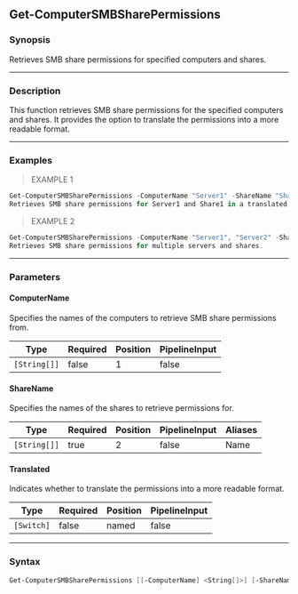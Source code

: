 Get-ComputerSMBSharePermissions
-------------------------------

### Synopsis
Retrieves SMB share permissions for specified computers and shares.

---

### Description

This function retrieves SMB share permissions for the specified computers and shares. It provides the option to translate the permissions into a more readable format.

---

### Examples
> EXAMPLE 1

```PowerShell
Get-ComputerSMBSharePermissions -ComputerName "Server1" -ShareName "Share1" -Translated
Retrieves SMB share permissions for Server1 and Share1 in a translated format.
```
> EXAMPLE 2

```PowerShell
Get-ComputerSMBSharePermissions -ComputerName "Server1", "Server2" -ShareName "Share1", "Share2"
Retrieves SMB share permissions for multiple servers and shares.
```

---

### Parameters
#### **ComputerName**
Specifies the names of the computers to retrieve SMB share permissions from.

|Type        |Required|Position|PipelineInput|
|------------|--------|--------|-------------|
|`[String[]]`|false   |1       |false        |

#### **ShareName**
Specifies the names of the shares to retrieve permissions for.

|Type        |Required|Position|PipelineInput|Aliases|
|------------|--------|--------|-------------|-------|
|`[String[]]`|true    |2       |false        |Name   |

#### **Translated**
Indicates whether to translate the permissions into a more readable format.

|Type      |Required|Position|PipelineInput|
|----------|--------|--------|-------------|
|`[Switch]`|false   |named   |false        |

---

### Syntax
```PowerShell
Get-ComputerSMBSharePermissions [[-ComputerName] <String[]>] [-ShareName] <String[]> [-Translated] [<CommonParameters>]
```
